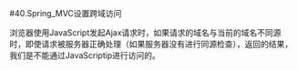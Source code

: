 #40.Spring_MVC设置跨域访问

浏览器使用JavaScript发起Ajax请求时，如果请求的域名与当前的域名不同源时，即使请求被服务器正确处理（如果服务器没有进行同源检查），返回的结果，我们是不能通过JavaScriptip进行访问的。
